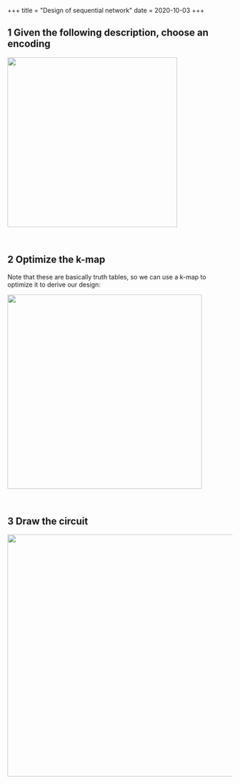 +++
title = "Design of sequential network"
date = 2020-10-03
+++
<h2 id="1-given-the-following-description,-choose-an-encoding">1 Given the following description, choose an encoding</h2><p><img src="https://i.imgur.com/TAmL1vr.png" width="380"></p><p><br></p><h2 id="2-optimize-the-k-map">2 Optimize the k-map</h2><p>Note that these are basically truth tables, so we can use a k-map to optimize it to derive our design:</p><p><img src="https://i.imgur.com/mysYOiA.png" width="435"></p><p><br></p><h2 id="3-draw-the-circuit">3 Draw the circuit</h2><p><img src="https://i.imgur.com/Gm52b2B.png" width="542"></p><p><br></p><p><br></p>